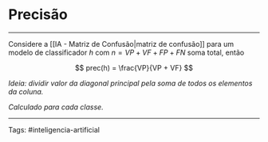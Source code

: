 
# Precisão

---

Considere a [[IA - Matriz de Confusão|matriz de confusão]] para um modelo de classificador $h$ com $n=VP+VF+FP+FN$  soma total, então

$$
prec(h) = \frac{VP}{VP + VF}
$$

*Ideia: dividir valor da diagonal principal pela soma de todos os elementos da coluna.*

*Calculado para cada classe.*

---

Tags: #inteligencia-artificial

